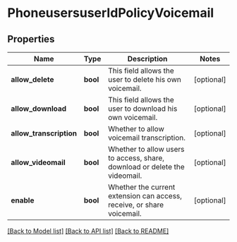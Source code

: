 # PhoneusersuserIdPolicyVoicemail

## Properties
Name | Type | Description | Notes
------------ | ------------- | ------------- | -------------
**allow_delete** | **bool** | This field allows the user to delete his own voicemail. | [optional] 
**allow_download** | **bool** | This field allows the user to download his own voicemail. | [optional] 
**allow_transcription** | **bool** | Whether to allow voicemail transcription. | [optional] 
**allow_videomail** | **bool** | Whether to allow users to access, share, download or delete the videomail. | [optional] 
**enable** | **bool** | Whether the current extension can access, receive, or share voicemail. | [optional] 

[[Back to Model list]](../README.md#documentation-for-models) [[Back to API list]](../README.md#documentation-for-api-endpoints) [[Back to README]](../README.md)

